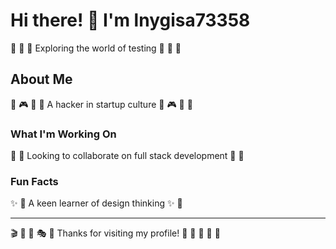 # Hi there! 👋 I'm lnygisa73358

🎳 🎪 🎱 Exploring the world of testing 🎳 🎪 🎱

## About Me
🏸 🎮 🚴 🌺 A hacker in startup culture 🏸 🎮 🚴 🌺

### What I'm Working On
🛶 🎳 Looking to collaborate on full stack development 🛶 🎳

### Fun Facts
✨ 🏏 A keen learner of design thinking ✨ 🏏

---
🎬 🥁 🏓 🎭 🏏 Thanks for visiting my profile! 🎽 🎣 🥊 🚀 🎻
